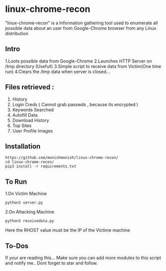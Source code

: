 # linux-chrome-recon

"linux-chrome-recon" is a Information gathering tool used to enumerate all possible data about an user from Google-Chrome browser from any Linux distribution

## Intro
1.Loots possible data from Google-Chrome
2.Launches HTTP Server on /tmp directory (Usefull)
3.Simple script to receive data from Victim(One time run)
4.Clears the /tmp data when server is closed...

## Files retrieved :
1. History
2. Login Creds ( Cannot grab passwds , because its encrypted )
3. Keywords Searched
4. Autofill Data
5. Download History
6. Top Sites
7. User Profile Images

## Installation
```
https://github.com/monishmonish/linux-chrome-recon/
cd linux-chrome-recon/
pip3 install -r requirements.txt
```
## To Run

1.On Victim Machine
```
python3 server.py
```

2.On Attacking Machine
```
python3 receivedata.py
```
Here the RHOST value must be the IP of the Victime machine

## To-Dos
If your are reading this...
Make sure you can add more modules to this script and notify me..
Dont forget to star and follow.


